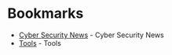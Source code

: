 # Bookmarks
* [Cyber Security News](https://bookmarks-5f8.pages.dev/cybersecuritynews) - Cyber Security News
* [Tools](https://bookmarks-5f8.pages.dev/tools) - Tools
